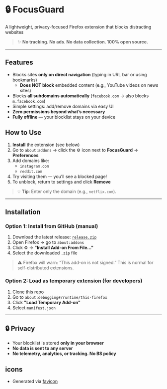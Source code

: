 # 🔒 FocusGuard

A lightweight, privacy-focused Firefox extension that blocks distracting websites

> ✨ **No tracking. No ads. No data collection. 100% open source.**

---

## Features

- Blocks sites **only on direct navigation** (typing in URL bar or using bookmarks)
  - **Does NOT block** embedded content (e.g., YouTube videos on news sites)
- Blocks **all subdomains automatically** (`facebook.com` → also blocks `m.facebook.com`)
- Simple settings: add/remove domains via easy UI
- **Zero permissions beyond what’s necessary**
- **Fully offline** — your blocklist stays on your device

## How to Use

1. **Install** the extension (see below)
2. Go to `about:addons` → click the ⚙️ icon next to **FocusGuard** → **Preferences**
3. Add domains like:
   - `instagram.com`
   - `reddit.com`
4. Try visiting them — you’ll see a blocked page!
5. To unblock, return to settings and click **Remove**

> 💡 **Tip**: Enter only the domain (e.g., `netflix.com`).

---

## Installation

### Option 1: Install from GitHub (manual)

1. Download the latest release: [`release.zip`](https://github.com/mrfawy/focus-guard/releases/latest)
2. Open Firefox → go to `about:addons`
3. Click ⚙️ → **"Install Add-on From File..."**
4. Select the downloaded `.zip` file

> ⚠️ Firefox will warn: “This add-on is not signed.” This is normal for self-distributed extensions.

### Option 2: Load as temporary extension (for developers)

1. Clone this repo
2. Go to `about:debugging#/runtime/this-firefox`
3. Click **"Load Temporary Add-on"**
4. Select `manifest.json`

---

## 🔒 Privacy

- Your blocklist is stored **only in your browser**
- **No data is sent to any server**
- **No telemetry, analytics, or tracking. No BS policy**

## icons

- Generated via [favicon](https://favicon.io/favicon-generator)
